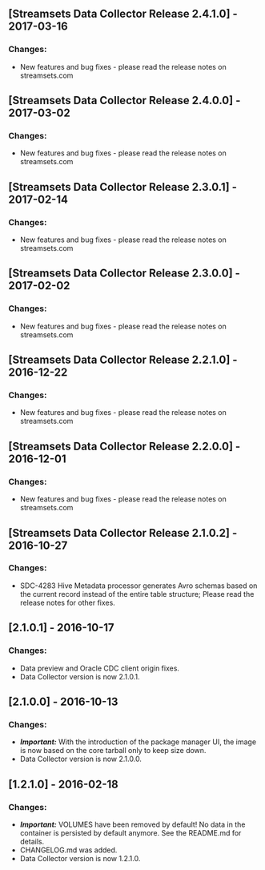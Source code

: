## [Streamsets Data Collector Release 2.4.1.0] - 2017-03-16
### Changes:
- New features and bug fixes - please read the release notes on streamsets.com

## [Streamsets Data Collector Release 2.4.0.0] - 2017-03-02
### Changes:
- New features and bug fixes - please read the release notes on streamsets.com

## [Streamsets Data Collector Release 2.3.0.1] - 2017-02-14
### Changes:
- New features and bug fixes - please read the release notes on streamsets.com

## [Streamsets Data Collector Release 2.3.0.0] - 2017-02-02
### Changes:
- New features and bug fixes - please read the release notes on streamsets.com

## [Streamsets Data Collector Release 2.2.1.0] - 2016-12-22
### Changes:
- New features and bug fixes - please read the release notes on streamsets.com

## [Streamsets Data Collector Release 2.2.0.0] - 2016-12-01
### Changes:
- New features and bug fixes - please read the release notes on streamsets.com

## [Streamsets Data Collector Release 2.1.0.2] - 2016-10-27
### Changes:
- SDC-4283 Hive Metadata processor generates Avro schemas based on the current 
  record instead of the entire table structure; Please read the release notes
  for other fixes.

## [2.1.0.1] - 2016-10-17
### Changes:
- Data preview and Oracle CDC client origin fixes.
- Data Collector version is now 2.1.0.1.

## [2.1.0.0] - 2016-10-13
### Changes:
- **_Important:_** With the introduction of the package manager UI, the image
  is now based on the core tarball only to keep size down.
- Data Collector version is now 2.1.0.0.

## [1.2.1.0] - 2016-02-18
### Changes:
- **_Important:_** VOLUMES have been removed by default! No data in the
  container is persisted by default anymore. See the README.md for details.
- CHANGELOG.md was added.
- Data Collector version is now 1.2.1.0.
